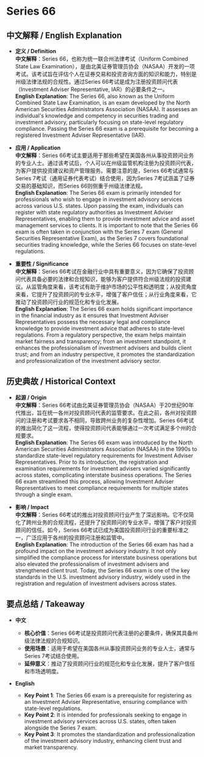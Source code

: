 # Series 66

## 中文解释 / English Explanation

* **定义 / Definition**  
  **中文解释**：Series 66，也称为统一联合州法律考试（Uniform Combined State Law Examination），是由北美证券管理员协会（NASAA）开发的一项考试。该考试旨在评估个人在证券交易和投资咨询方面的知识和能力，特别是州级法律法规的合规性。通过Series 66考试是成为注册投资顾问代表（Investment Adviser Representative, IAR）的必要条件之一。  
  **English Explanation**: The Series 66, also known as the Uniform Combined State Law Examination, is an exam developed by the North American Securities Administrators Association (NASAA). It assesses an individual's knowledge and competency in securities trading and investment advisory, particularly focusing on state-level regulatory compliance. Passing the Series 66 exam is a prerequisite for becoming a registered Investment Adviser Representative (IAR).

* **应用 / Application**  
  **中文解释**：Series 66考试主要适用于那些希望在美国各州从事投资顾问业务的专业人士。通过该考试后，个人可以在州级监管机构注册为投资顾问代表，为客户提供投资建议和资产管理服务。需要注意的是，Series 66考试通常与Series 7考试（通用证券代表考试）结合使用，因为Series 7考试涵盖了证券交易的基础知识，而Series 66则侧重于州级法律法规。  
  **English Explanation**: The Series 66 exam is primarily intended for professionals who wish to engage in investment advisory services across various U.S. states. Upon passing the exam, individuals can register with state regulatory authorities as Investment Adviser Representatives, enabling them to provide investment advice and asset management services to clients. It is important to note that the Series 66 exam is often taken in conjunction with the Series 7 exam (General Securities Representative Exam), as the Series 7 covers foundational securities trading knowledge, while the Series 66 focuses on state-level regulations.

* **重要性 / Significance**  
  **中文解释**：Series 66考试在金融行业中具有重要意义，因为它确保了投资顾问代表具备必要的法律和合规知识，能够为客户提供符合州级法规的投资建议。从监管角度来看，该考试有助于维护市场的公平性和透明度；从投资角度来看，它提升了投资顾问的专业水平，增强了客户信任；从行业角度来看，它推动了投资顾问行业的规范化和专业化发展。  
  **English Explanation**: The Series 66 exam holds significant importance in the financial industry as it ensures that Investment Adviser Representatives possess the necessary legal and compliance knowledge to provide investment advice that adheres to state-level regulations. From a regulatory perspective, the exam helps maintain market fairness and transparency; from an investment standpoint, it enhances the professionalism of investment advisers and builds client trust; and from an industry perspective, it promotes the standardization and professionalization of the investment advisory sector.

## 历史典故 / Historical Context

* **起源 / Origin**  
  **中文解释**：Series 66考试由北美证券管理员协会（NASAA）于20世纪90年代推出，旨在统一各州对投资顾问代表的监管要求。在此之前，各州对投资顾问的注册和考试要求各不相同，导致跨州业务的复杂性增加。Series 66考试的推出简化了这一流程，使得投资顾问代表能够通过一次考试满足多个州的合规要求。  
  **English Explanation**: The Series 66 exam was introduced by the North American Securities Administrators Association (NASAA) in the 1990s to standardize state-level regulatory requirements for Investment Adviser Representatives. Prior to its introduction, the registration and examination requirements for investment advisers varied significantly across states, complicating interstate business operations. The Series 66 exam streamlined this process, allowing Investment Adviser Representatives to meet compliance requirements for multiple states through a single exam.

* **影响 / Impact**  
  **中文解释**：Series 66考试的推出对投资顾问行业产生了深远影响。它不仅简化了跨州业务的合规流程，还提升了投资顾问的专业水平，增强了客户对投资顾问的信任。如今，Series 66考试已成为美国投资顾问行业的重要标准之一，广泛应用于各州的投资顾问注册和监管中。  
  **English Explanation**: The introduction of the Series 66 exam has had a profound impact on the investment advisory industry. It not only simplified the compliance process for interstate business operations but also elevated the professionalism of investment advisers and strengthened client trust. Today, the Series 66 exam is one of the key standards in the U.S. investment advisory industry, widely used in the registration and regulation of investment advisers across states.

## 要点总结 / Takeaway

* **中文**  
  - **核心价值**：Series 66考试是投资顾问代表注册的必要条件，确保其具备州级法律法规的合规知识。  
  - **使用场景**：适用于希望在美国各州从事投资顾问业务的专业人士，通常与Series 7考试结合使用。  
  - **延伸意义**：推动了投资顾问行业的规范化和专业化发展，提升了客户信任和市场透明度。

* **English**  
  - **Key Point 1**: The Series 66 exam is a prerequisite for registering as an Investment Adviser Representative, ensuring compliance with state-level regulations.  
  - **Key Point 2**: It is intended for professionals seeking to engage in investment advisory services across U.S. states, often taken alongside the Series 7 exam.  
  - **Key Point 3**: It promotes the standardization and professionalization of the investment advisory industry, enhancing client trust and market transparency.